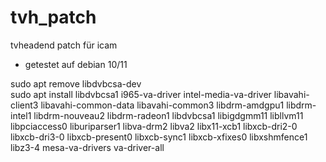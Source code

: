 # tvh_patch
tvheadend patch für icam
- getestet auf debian 10/11

sudo apt remove libdvbcsa-dev <br>
sudo apt install libdvbcsa1 i965-va-driver intel-media-va-driver libavahi-client3 libavahi-common-data libavahi-common3 libdrm-amdgpu1 libdrm-intel1 libdrm-nouveau2 libdrm-radeon1 libdvbcsa1 libigdgmm11 libllvm11 libpciaccess0 liburiparser1 libva-drm2 libva2 libx11-xcb1 libxcb-dri2-0 libxcb-dri3-0 libxcb-present0 libxcb-sync1 libxcb-xfixes0 libxshmfence1 libz3-4 mesa-va-drivers va-driver-all
